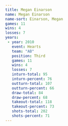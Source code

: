 ```yaml
---
title: Megan Einarson
name: Megan Einarson
name-sort: Einarson, Megan
games: 11
wins: 4
losses: 7
years:
 - year: 2010
   event: Hearts
   team: "AB"
   position: Third
   games: 11
   wins: 4
   losses: 7
   inturn-total: 95
   inturn-percent: 76
   outturn-total: 107
   outturn-percent: 66
   draw-total: 84
   draw-percent: 68
   takeout-total: 118
   takeout-percent: 73
   shots-total: 202
   shots-percent: 71
---
```

